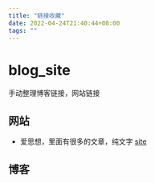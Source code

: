 ```yaml
---
title: "链接收藏"
date: 2022-04-24T21:40:44+08:00
tags: ""
---
```


# blog_site

手动整理博客链接，网站链接

## 网站

+ 爱思想，里面有很多的文章，纯文字 [site](https://www.aisixiang.com/data/133663.html)


## 博客
